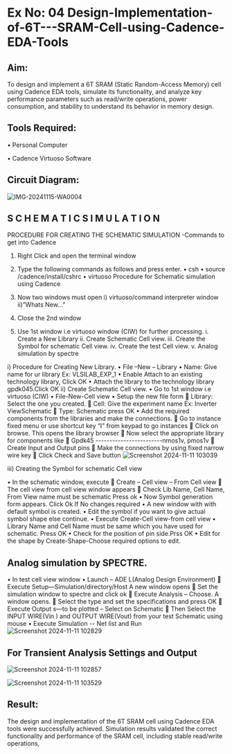 # Ex No: 04 Design-Implementation-of-6T---SRAM-Cell-using-Cadence-EDA-Tools
     

## Aim:

To design and implement a 6T SRAM (Static Random-Access Memory) cell using Cadence EDA tools, simulate its functionality, and analyze key performance parameters such as read/write operations, power consumption, and stability to understand its behavior in memory design.

## Tools Required:

•	Personal Computer

•	Cadence Virtuoso Software


## Circuit Diagram:

![IMG-20241115-WA0004](https://github.com/user-attachments/assets/86635ce5-4ffc-484d-aa49-7a2d5ad428bf)


## S C H E M A T I C  S I M U L A T I O N 

PROCEDURE FOR CREATING THE SCHEMATIC SIMULATION -Commands to get into Cadence

1.	Right Click and open the terminal window
2.	Type the following commands as follows and press enter.
•	csh
•	source /cadence/install/cshrc
•	virtuoso 
Procedure for Schematic simulation using Cadence

1.	Now two windows must open i) virtuoso/command interpreter window ii)”Whats New…”
2.	Close the 2nd window
3.	Use 1st window i.e virtuoso window (CIW) for further processing.
i.	Create a New Library
ii.	Create Schematic Cell view.
iii.	Create the Symbol for schematic Cell view.
iv.	Create the test Cell view.
v.	Analog simulation by spectre


i)	Procedure for Creating New Library.
•	File –New – Library
•	Name: Give name for ur library Ex: VLSILAB_EXP_1
•	Enable Attach to an existing technology library, Click OK
•	Attach the library to the technology library gpdk045.Click OK
ii)	Create Schematic Cell view.
•	Go to 1st window i.e virtuoso (CIW)
•	File-New-Cell view
•	Setup the new file form
	Library: Select the one you created.
	Cell: Give the experiment name Ex: Inverter ViewSchematic
	Type: Schematic press OK
•	Add the required components from the libraries and make the connections.
	Go to instance fixed menu or use shortcut key “I” from keypad to go instances
	Click on browse. This opens the library browser
	Now select the appropriate library for components like 
	Gpdk45 ------------------------nmos1v, pmos1v
	Create Input and Output pins
	Make the connections by using fixed narrow wire key
	Click Check and Save button
![Screenshot 2024-11-11 103039](https://github.com/user-attachments/assets/697dffe8-9c46-4706-9f3a-075977e4b361)





 
iii)	Creating the Symbol for schematic Cell view

•	In the schematic window, execute 
	Create – Cell view – From Cell view
	The cell view from cell view window appears
	Check Lib Name, Cell Name, From View name must be schematic Press ok
•	Now Symbol generation form appears. Click Ok If No changes required
•	A new window with with default symbol is created.
•	Edit the symbol if you want to give actual symbol shape else continue.
•	Execute Create-Cell view-from cell view
•	Library Name and Cell Name must be same which you have used for schematic. Press OK
•	Check for the position of pin side.Prss OK
•	Edit for the shape by Create-Shape-Choose required options to edit.

## Analog simulation by SPECTRE.
•	In test cell view window
•	Launch – ADE L(Analog Design Environment)
	Execute Setup—Simulation/directory/Host A new window opens
	Set the simulation window to spectre and click ok
	Execute Analysis – Choose. A window opens.
	Select the type and set the specifications and press OK
	Execute Output s—to be plotted – Select on Schematic
	Then Select the INPUT WIRE(Vin ) and OUTPUT WIRE(Vout) from your test Schematic using mouse
•	Execute Simulation -- Net list and Run
![Screenshot 2024-11-11 102829](https://github.com/user-attachments/assets/6642f29e-b6ea-48d6-8dda-11a5f6d8a75b)




## For Transient Analysis Settings and Output


![Screenshot 2024-11-11 102857](https://github.com/user-attachments/assets/3e5535cf-10f5-4265-8146-6452b2adce62)


![Screenshot 2024-11-11 103529](https://github.com/user-attachments/assets/d87637d4-5bc7-44bf-99a4-a837da93ef42)



## Result:

The design and implementation of the 6T SRAM cell using Cadence EDA tools were successfully achieved. Simulation results validated the correct functionality and performance of the SRAM cell, including stable read/write operations,










